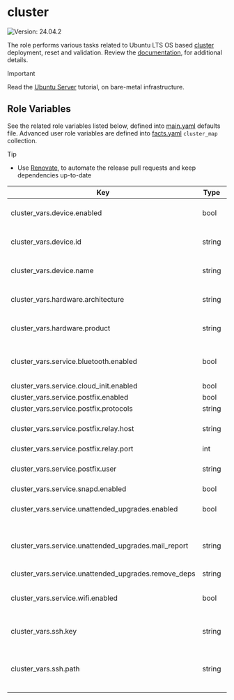 # cluster

![Version: 24.04.2](https://img.shields.io/badge/Version-24.04.2-informational?style=flat-square)

The role performs various tasks related to Ubuntu LTS OS based [cluster](https://ubuntu.com/server) deployment, reset and validation. Review the [documentation](https://axivo.com/k3s-cluster/wiki/guide/configuration/roles/cluster), for additional details.

> [!IMPORTANT]
> Read the [Ubuntu Server](https://axivo.com/k3s-cluster/tutorials/handbook/server/) tutorial, on bare-metal infrastructure.

## Role Variables

See the related role variables listed below, defined into [main.yaml](./defaults/main.yaml) defaults file. Advanced user role variables are defined into [facts.yaml](./tasks/facts.yaml) `cluster_map` collection.

> [!TIP]
> - Use [Renovate](https://axivo.com/k3s-cluster/tutorials/handbook/tools/#renovate), to automate the release pull requests and keep dependencies up-to-date

| Key | Type | Default | Description |
|-----|------|---------|-------------|
| cluster_vars.device.enabled | bool | `true` | See [documentation](https://axivo.com/k3s-cluster/tutorials/handbook/server/#storage-devices), for details |
| cluster_vars.device.id | string | `"2:2"` | See [documentation](https://axivo.com/k3s-cluster/tutorials/handbook/server/#deviceid), for details |
| cluster_vars.device.name | string | `"ASMedia Technology"` | See [documentation](https://axivo.com/k3s-cluster/tutorials/handbook/server/#devicename), for details |
| cluster_vars.hardware.architecture | string | `"aarch64"` | See [documentation](https://axivo.com/k3s-cluster/tutorials/handbook/server/#hardware), for details |
| cluster_vars.hardware.product | string | `"Raspberry Pi"` | See [documentation](https://axivo.com/k3s-cluster/tutorials/handbook/server/#hardwareproduct), for details |
| cluster_vars.service.bluetooth.enabled | bool | `false` | By default, related `apt` packages are not installed |
| cluster_vars.service.cloud_init.enabled | bool | `false` |  |
| cluster_vars.service.postfix.enabled | bool | `true` |  |
| cluster_vars.service.postfix.protocols | string | `"ipv4"` |  |
| cluster_vars.service.postfix.relay.host | string | `"smtp.mail.me.com"` | iCloud mail server relay host |
| cluster_vars.service.postfix.relay.port | int | `587` |  |
| cluster_vars.service.postfix.user | string | Set values into [all.yaml](../../inventory/cluster/group_vars/all.yaml) `credentials` collection | Postfix user credentials, set at global level |
| cluster_vars.service.snapd.enabled | bool | `false` |  |
| cluster_vars.service.unattended_upgrades.enabled | bool | `true` | See [documentation](https://help.ubuntu.com/community/AutomaticSecurityUpdates), for details |
| cluster_vars.service.unattended_upgrades.mail_report | string | `"only-on-error"` | Available options are `always`, `on-change` and `only-on-error` |
| cluster_vars.service.unattended_upgrades.remove_deps | string | `"true"` |  |
| cluster_vars.service.wifi.enabled | bool | `false` | By default, related `apt` packages are not installed |
| cluster_vars.ssh.key | string | `"id_ed25519.pub"` | See [documentation](https://axivo.com/k3s-cluster/wiki/guide/configuration/user/#ssh-key), for details |
| cluster_vars.ssh.path | string | `"{{ lookup('ansible.builtin.env', 'HOME') }}/.ssh"` | Full path to `.ssh` directory, a hardcoded value can be used |
